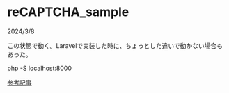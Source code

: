 # reCAPTCHA_sample


2024/3/8     

この状態で動く。Laravelで実装した時に、ちょっとした違いで動かない場合もあった。

php -S localhost:8000

[参考記事](https://qiita.com/yuya0915/items/7bcedca927260b8cef38)

